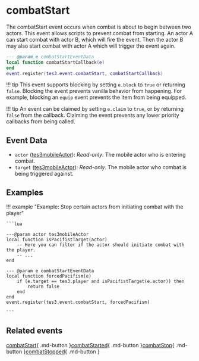 # combatStart
<div class="search_terms" style="display: none">combatstart</div>

<!---
	This file is autogenerated. Do not edit this file manually. Your changes will be ignored.
	More information: https://github.com/MWSE/MWSE/tree/master/docs
-->

The combatStart event occurs when combat is about to begin between two actors. This event allows scripts to prevent combat from starting. An actor A can start combat with actor B, which will fire the event. Then the actor B may also start combat with actor A which will trigger the event again.

```lua
--- @param e combatStartEventData
local function combatStartCallback(e)
end
event.register(tes3.event.combatStart, combatStartCallback)
```

!!! tip
	This event supports blocking by setting `e.block` to `true` or returning `false`. Blocking the event prevents vanilla behavior from happening. For example, blocking an `equip` event prevents the item from being equipped.

!!! tip
	An event can be claimed by setting `e.claim` to `true`, or by returning `false` from the callback. Claiming the event prevents any lower priority callbacks from being called.

## Event Data

* `actor` ([tes3mobileActor](../types/tes3mobileActor.md)): *Read-only*. The mobile actor who is entering combat.
* `target` ([tes3mobileActor](../types/tes3mobileActor.md)): *Read-only*. The mobile actor who combat is being triggered against.

## Examples

!!! example "Example: Stop certain actors from initiating combat with the player"

	```lua
	
	---@param actor tes3mobileActor
	local function isPacifistTarget(actor)
		-- Here you can filter if the actor should initiate combat with the player.
		-- ...
	end
	
	--- @param e combatStartEventData
	local function forcedPacifism(e)
		if (e.target == tes3.player and isPacifistTarget(e.actor)) then
			return false
		end
	end
	event.register(tes3.event.combatStart, forcedPacifism)

	```


## Related events

[combatStart](./combatStart.md){ .md-button }[combatStarted](./combatStarted.md){ .md-button }[combatStop](./combatStop.md){ .md-button }[combatStopped](./combatStopped.md){ .md-button }

